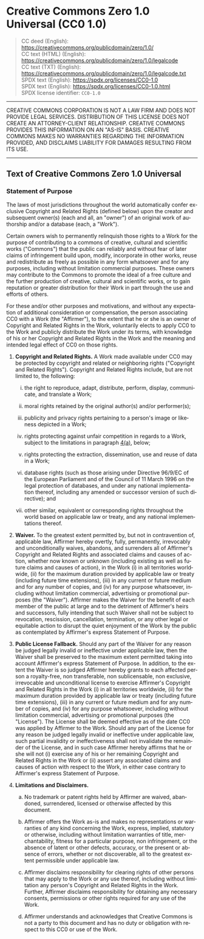 <div dir="ltr" lang="en-US">

<!--
Markdown dialect: GitHub Flavored Markdown

SPDX-FileContributor: author: Creative Commons | https://creativecommons.org/ | wikipedia_en:Creative_Commons
SPDX-FileContributor: formatter: gabldotink | email:gabl@gabl.ink | github:gabldotink
SPDX-FileCopyrightText: No rights reserved. “CREATIVE COMMONS”, “CC” and “CC0” are registered trademarks of Creative Commons. “SOFTWARE PACKAGE DATA EXCHANGE” and “SPDX” are registered trademarks of the Linux Foundation. “LINUX” is a registered trademark of Linus Torvalds.
SPDX-FileName: ./licenses/CC0-1.0
SPDX-FileType: DOCUMENTATION
SPDX-FileType: TEXT
SPDX-FileType: SOURCE
SPDX-LicenseConcluded: CC0-1.0
SPDX-License-Identifier: CC0-1.0

---
# ConTeXt
includesource: true
linkstyle:    'normal'
pdfa:         '3b'
urlstyle:     'normal'
# language
dir:          'ltr'
lang:         'en-US'
# metadata
author:       'Creative Commons'
title:        'Creative Commons Zero 1.0 Universal (CC0 1.0)'
---
-->

# Creative Commons Zero 1.0 Universal (CC0 1.0)
> CC deed (English): <https://creativecommons.org/publicdomain/zero/1.0/>  
> CC text (HTML) (English): <https://creativecommons.org/publicdomain/zero/1.0/legalcode>  
> CC text (TXT) (English): <https://creativecommons.org/publicdomain/zero/1.0/legalcode.txt>  
> SPDX text (English): <https://spdx.org/licenses/CC0-1.0>  
> SPDX text (English): <https://spdx.org/licenses/CC0-1.0.html>  
> SPDX license identifier: `CC0-1.0`

<!--
notice: The list item points under section 4 should display with lowercase
Latin alphabet characters (a–d). However, some Markdown processors may
display them as lowercase Roman numerals (i–iv).
-->

---

CREATIVE COMMONS CORPORATION IS NOT A LAW FIRM AND DOES NOT PROVIDE LEGAL
SERVICES. DISTRIBUTION OF THIS LICENSE DOES NOT CREATE AN ATTORNEY-CLIENT
RELATIONSHIP. CREATIVE COMMONS PROVIDES THIS INFORMATION ON AN "AS-IS" BASIS.
CREATIVE COMMONS MAKES NO WARRANTIES REGARDING THE INFORMATION PROVIDED, AND
DISCLAIMS LIABILITY FOR DAMAGES RESULTING FROM ITS USE.

---

## Text of Creative Commons Zero 1.0 Universal

### Statement of Purpose

The laws of most jurisdictions throughout the world automatically confer
exclusive Copyright and Related Rights (defined below) upon the creator and
subsequent owner(s) (each and all, an "owner") of an original work of
authorship and/or a database (each, a "Work").

Certain owners wish to permanently relinquish those rights to a Work for the
purpose of contributing to a commons of creative, cultural and scientific
works ("Commons") that the public can reliably and without fear of later
claims of infringement build upon, modify, incorporate in other works, reuse
and redistribute as freely as possible in any form whatsoever and for any
purposes, including without limitation commercial purposes. These owners may
contribute to the Commons to promote the ideal of a free culture and the
further production of creative, cultural and scientific works, or to gain
reputation or greater distribution for their Work in part through the use and
efforts of others.

For these and/or other purposes and motivations, and without any expectation
of additional consideration or compensation, the person associating CC0 with
a Work (the "Affirmer"), to the extent that he or she is an owner of
Copyright and Related Rights in the Work, voluntarily elects to apply CC0 to
the Work and publicly distribute the Work under its terms, with knowledge of
his or her Copyright and Related Rights in the Work and the meaning and
intended legal effect of CC0 on those rights.

<ol type="1">

<li id="1">

  **Copyright and Related Rights.** A Work made available under CC0 may be
  protected by copyright and related or neighboring rights ("Copyright and
  Related Rights"). Copyright and Related Rights include, but are not limited
  to, the following:

<ol type="i">

<li id="1(i)">

   the right to reproduce, adapt, distribute, perform, display, communicate,
   and translate a Work;
   
</li>

<li id="1(ii)">

   moral rights retained by the original author(s) and/or performer(s);

</li>

<li id="1(iii)">

   publicity and privacy rights pertaining to a person's image or likeness
   depicted in a Work;

</li>

<li id="1(iv)">

   rights protecting against unfair competition in regards to a Work, subject
   to the limitations in paragraph [4(a)](#4(a)), below;

</li>

<li id="1(v)">

   rights protecting the extraction, dissemination, use and reuse of data in
   a Work;

</li>

<li id="1(vi)">

   database rights (such as those arising under Directive 96/9/EC of the
   European Parliament and of the Council of 11 March 1996 on the legal
   protection of databases, and under any national implementation thereof,
   including any amended or successor version of such directive); and

</li>

<li id="1(vii)">

   other similar, equivalent or corresponding rights throughout the world
   based on applicable law or treaty, and any national implementations
   thereof.

</li>

</ol>

<li id="2">

  **Waiver.** To the greatest extent permitted by, but not in contravention
  of, applicable law, Affirmer hereby overtly, fully, permanently,
  irrevocably and unconditionally waives, abandons, and surrenders all of
  Affirmer's Copyright and Related Rights and associated claims and causes of
  action, whether now known or unknown (including existing as well as future
  claims and causes of action), in the Work (i) in all territories worldwide,
  (ii) for the maximum duration provided by applicable law or treaty
  (including future time extensions), (iii) in any current or future medium
  and for any number of copies, and (iv) for any purpose whatsoever,
  including without limitation commercial, advertising or promotional
  purposes (the "Waiver"). Affirmer makes the Waiver for the benefit of each
  member of the public at large and to the detriment of Affirmer's heirs and
  successors, fully intending that such Waiver shall not be subject to
  revocation, rescission, cancellation, termination, or any other legal or
  equitable action to disrupt the quiet enjoyment of the Work by the public
  as contemplated by Affirmer's express Statement of Purpose.

</li>

<li id="3">

  **Public License Fallback.** Should any part of the Waiver for any reason
  be judged legally invalid or ineffective under applicable law, then the
  Waiver shall be preserved to the maximum extent permitted taking into
  account Affirmer's express Statement of Purpose. In addition, to the extent
  the Waiver is so judged Affirmer hereby grants to each affected person a
  royalty-free, non transferable, non sublicensable, non exclusive,
  irrevocable and unconditional license to exercise Affirmer's Copyright and
  Related Rights in the Work (i) in all territories worldwide, (ii) for the
  maximum duration provided by applicable law or treaty (including future
  time extensions), (iii) in any current or future medium and for any number
  of copies, and (iv) for any purpose whatsoever, including without
  limitation commercial, advertising or promotional purposes (the "License").
  The License shall be deemed effective as of the date CC0 was applied by
  Affirmer to the Work. Should any part of the License for any reason be
  judged legally invalid or ineffective under applicable law, such partial
  invalidity or ineffectiveness shall not invalidate the remainder of the
  License, and in such case Affirmer hereby affirms that he or she will not
  (i) exercise any of his or her remaining Copyright and Related Rights in
  the Work or (ii) assert any associated claims and causes of action with
  respect to the Work, in either case contrary to Affirmer's express
  Statement of Purpose.

</li>

<li id="4">

  **Limitations and Disclaimers.**

<ol type="a">

<li id="4(a)">

   No trademark or patent rights held by Affirmer are waived, abandoned,
   surrendered, licensed or otherwise affected by this document.
   
</li>

<li id="4(b)">

   Affirmer offers the Work as-is and makes no representations or warranties
   of any kind concerning the Work, express, implied, statutory or otherwise,
   including without limitation warranties of title, merchantability, fitness
   for a particular purpose, non infringement, or the absence of latent or
   other defects, accuracy, or the present or absence of errors, whether or
   not discoverable, all to the greatest extent permissible under applicable
   law.
   
</li>

<li id="4(c)">

   Affirmer disclaims responsibility for clearing rights of other persons
   that may apply to the Work or any use thereof, including without
   limitation any person's Copyright and Related Rights in the Work. Further,
   Affirmer disclaims responsibility for obtaining any necessary consents,
   permissions or other rights required for any use of the Work.
   
</li>

<li id="4(d)">

   Affirmer understands and acknowledges that Creative Commons is not a party
   to this document and has no duty or obligation with respect to this CC0 or
   use of the Work.
   
</li>

</ol>

</li>

</ol>

</div>
